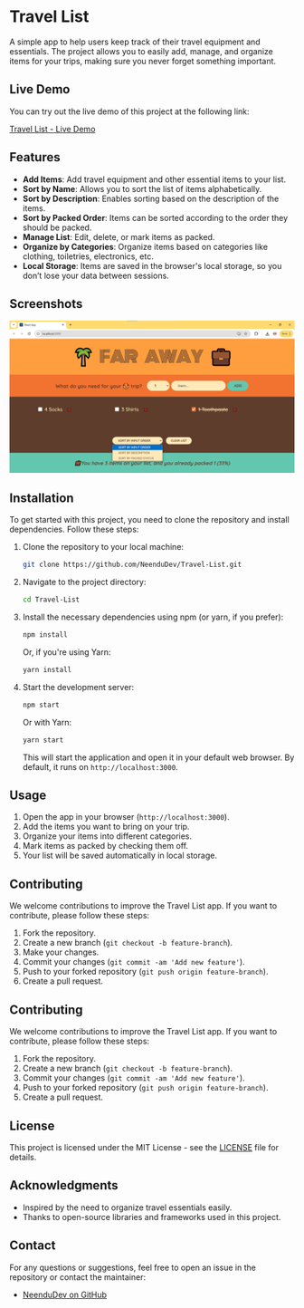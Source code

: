 # Travel List

A simple app to help users keep track of their travel equipment and essentials. The project allows you to easily add, manage, and organize items for your trips, making sure you never forget something important.

## Live Demo

You can try out the live demo of this project at the following link:

[Travel List - Live Demo](https://NeenduDev.github.io/Travel-List)

## Features

- **Add Items**: Add travel equipment and other essential items to your list.
- **Sort by Name**: Allows you to sort the list of items alphabetically.
- **Sort by Description**: Enables sorting based on the description of the items.
- **Sort by Packed Order**: Items can be sorted according to the order they should be packed.
- **Manage List**: Edit, delete, or mark items as packed.
- **Organize by Categories**: Organize items based on categories like clothing, toiletries, electronics, etc.
- **Local Storage**: Items are saved in the browser's local storage, so you don’t lose your data between sessions.

## Screenshots

![Travel List Screenshot](/screenshot.png)

## Installation

To get started with this project, you need to clone the repository and install dependencies. Follow these steps:

1. Clone the repository to your local machine:

   ```bash
   git clone https://github.com/NeenduDev/Travel-List.git
   ```

2. Navigate to the project directory:

   ```bash
   cd Travel-List
   ```

3. Install the necessary dependencies using npm (or yarn, if you prefer):

   ```bash
   npm install
   ```

   Or, if you're using Yarn:

   ```bash
   yarn install
   ```

4. Start the development server:

   ```bash
   npm start
   ```

   Or with Yarn:

   ```bash
   yarn start
   ```

   This will start the application and open it in your default web browser. By default, it runs on `http://localhost:3000`.

## Usage

1. Open the app in your browser (`http://localhost:3000`).
2. Add the items you want to bring on your trip.
3. Organize your items into different categories.
4. Mark items as packed by checking them off.
5. Your list will be saved automatically in local storage.

## Contributing

We welcome contributions to improve the Travel List app. If you want to contribute, please follow these steps:

1. Fork the repository.
2. Create a new branch (`git checkout -b feature-branch`).
3. Make your changes.
4. Commit your changes (`git commit -am 'Add new feature'`).
5. Push to your forked repository (`git push origin feature-branch`).
6. Create a pull request.

## Contributing

We welcome contributions to improve the Travel List app. If you want to contribute, please follow these steps:

1. Fork the repository.
2. Create a new branch (`git checkout -b feature-branch`).
3. Commit your changes (`git commit -am 'Add new feature'`).
4. Push to your forked repository (`git push origin feature-branch`).
5. Create a pull request.

## License

This project is licensed under the MIT License - see the [LICENSE](LICENSE) file for details.

## Acknowledgments

- Inspired by the need to organize travel essentials easily.
- Thanks to open-source libraries and frameworks used in this project.

## Contact

For any questions or suggestions, feel free to open an issue in the repository or contact the maintainer:

- [NeenduDev on GitHub](https://github.com/NeenduDev)
